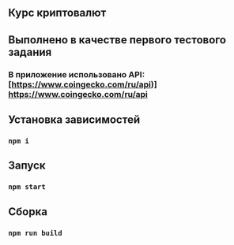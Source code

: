 ## Курс криптовалют
## Выполнено в качестве первого тестового задания
### В приложение использовано API: [https://www.coingecko.com/ru/api)] https://www.coingecko.com/ru/api
## Установка зависимостей 
### `npm i`
## Запуск
### `npm start`
## Сборка
### `npm run build`
